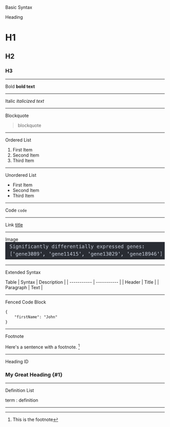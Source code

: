Basic Syntax

Heading
# H1
## H2
### H3

---

Bold
**bold text**

---

Italic
*italicized text*

---

Blockquote
> blockquote

---

Ordered List
1. First Item
2. Second Item
3. Third Item

---

Unordered List
- First Item
- Second Item
- Third Item

---

Code
`code`

---

Link
[title](www.google.com)

---

Image
![alt text](image.png)

---

Extended Syntax

Table
| Syntax | Description |
| ----------- | ----------- |
| Header | Title |
| Paragraph | Text |

---

Fenced Code Block

```
{
    "firstName": "John"
}
```

---

Footnote

Here's a sentence with a footnote.
[^1]

[^1]: This is the footnote

---

Heading ID
### My Great Heading {#1}

---

Definition List

term
: definition

---